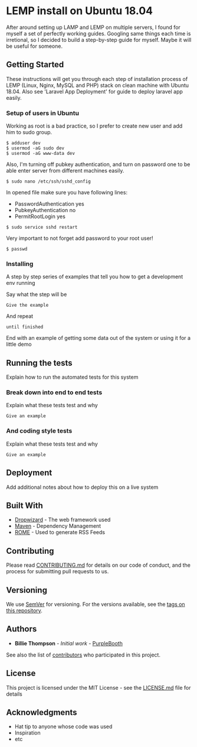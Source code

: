 # LEMP install on Ubuntu 18.04

After around setting up LAMP and LEMP on multiple servers, I found for myself a set of perfectly working guides. Googling same things each time is irretional, so I decided to build a step-by-step guide for myself. Maybe it will be useful for someone.

## Getting Started

These instructions will get you through each step of installation process of LEMP (Linux, Nginx, MySQL and PHP) stack on clean machine with Ubuntu 18.04. Also see 'Laravel App Deployment' for guide to deploy laravel app easily.

### Setup of users in Ubuntu

Working as root is a bad practice, so I prefer to create new user and add him to sudo group.

```
$ adduser dev
$ usermod -aG sudo dev
$ usermod -aG www-data dev
```

Also, I'm turning off pubkey authentication, and turn on password one to be able enter server from different machines easily.

```
$ sudo nano /etc/ssh/sshd_config
```

In opened file make sure you have following lines:
* PasswordAuthentication yes
* PubkeyAuthentication no
* PermitRootLogin yes

```
$ sudo service sshd restart
```

Very important to not forget add password to your root user!

```
$ passwd
```

### Installing

A step by step series of examples that tell you how to get a development env running

Say what the step will be

```
Give the example
```

And repeat

```
until finished
```

End with an example of getting some data out of the system or using it for a little demo

## Running the tests

Explain how to run the automated tests for this system

### Break down into end to end tests

Explain what these tests test and why

```
Give an example
```

### And coding style tests

Explain what these tests test and why

```
Give an example
```

## Deployment

Add additional notes about how to deploy this on a live system

## Built With

* [Dropwizard](http://www.dropwizard.io/1.0.2/docs/) - The web framework used
* [Maven](https://maven.apache.org/) - Dependency Management
* [ROME](https://rometools.github.io/rome/) - Used to generate RSS Feeds

## Contributing

Please read [CONTRIBUTING.md](https://gist.github.com/PurpleBooth/b24679402957c63ec426) for details on our code of conduct, and the process for submitting pull requests to us.

## Versioning

We use [SemVer](http://semver.org/) for versioning. For the versions available, see the [tags on this repository](https://github.com/your/project/tags). 

## Authors

* **Billie Thompson** - *Initial work* - [PurpleBooth](https://github.com/PurpleBooth)

See also the list of [contributors](https://github.com/your/project/contributors) who participated in this project.

## License

This project is licensed under the MIT License - see the [LICENSE.md](LICENSE.md) file for details

## Acknowledgments

* Hat tip to anyone whose code was used
* Inspiration
* etc
